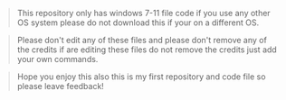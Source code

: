 > This repository only has windows 7-11 file code if you use any other OS system please do not download this if your on a different OS.

> Please don't edit any of these files and please don't remove any of the credits if are editing these files do not remove the credits just add your own commands. 

> Hope you enjoy this also this is my first repository and code file so please leave feedback!
